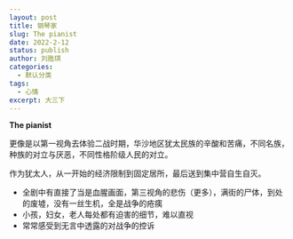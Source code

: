 ```yaml
---
layout: post
title: 钢琴家
slug: The pianist
date: 2022-2-12
status: publish
author: 刘胜琪
categories: 
  - 默认分类
tags: 
  - 心情
excerpt: 大三下
---
```


**The pianist**

更像是以第一视角去体验二战时期，华沙地区犹太民族的辛酸和苦痛，不同名族，种族的对立与厌恶，不同性格阶级人民的对立。

作为犹太人，从一开始的经济限制到固定居所，最后送到集中营自生自灭。

- 全剧中有直接了当是血腥画面，第三视角的悲伤（更多），满街的尸体，到处的废墟，没有一丝生机，全是战争的疮痍
- 小孩，妇女，老人每处都有迫害的细节，难以直视
- 常常感受到无言中透露的对战争的控诉